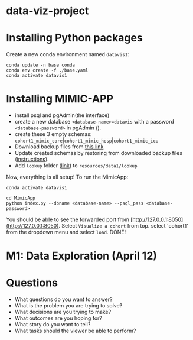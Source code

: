 # data-viz-project

# Installing Python packages

Create a new conda environment named `datavis1`:
```
conda update -n base conda
conda env create -f ./base.yaml
conda activate datavis1
```

# Installing MIMIC-APP

* install psql and pgAdmin(the interface)
* create a new database `<database-name>=datavis` with a password `<database-password>` in pgAdmin ().
* create these 3 empty schemas: `cohort1_mimic_core`|`cohort1_mimic_hosp`|`cohort1_mimic_icu`
* Download backup files from [this link](https://drive.switch.ch/index.php/s/ys3CYA812seZTUy)
* Update created schemas by restoring from downloaded backup files ([instructions](https://hevodata.com/learn/pgadmin-backup-database/)).
* Add `lookup` folder ([link](https://drive.switch.ch/index.php/s/iK64Uyq04FabWHA)) to `resources/data1/lookup`

Now, everything is all setup! To run the MimicApp:

```
conda activate datavis1

cd MimicApp
python index.py --dbname <database-name> --psql_pass <database-password>
```

You should be able to see the forwarded port from [http://127.0.0.1:8050](http://127.0.0.1:8050). Select `Visualize a cohort` from top. select 'cohort1' from the dropdown menu and select `load`. DONE!

# M1: Data Exploration (April 12)




# Questions

* What questions do you want to answer?
* What is the problem you are trying to solve?
* What decisions are you trying to make?
* What outcomes are you hoping for?
* What story do you want to tell?
* What tasks should the viewer be able to perform?